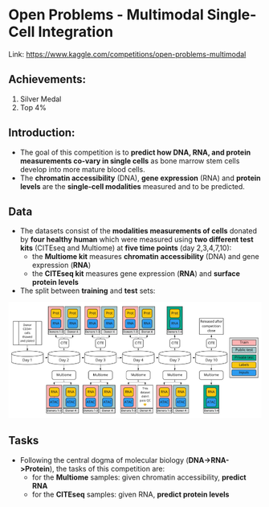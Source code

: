 # Open Problems - Multimodal Single-Cell Integration
Link: https://www.kaggle.com/competitions/open-problems-multimodal

## Achievements:
1. Silver Medal 
2. Top 4%

## Introduction:
- The goal of this competition is to **predict how DNA, RNA, and protein measurements co-vary in single cells** as bone marrow stem cells develop into more mature blood cells.
- The **chromatin accessibility** (DNA), **gene expression** (RNA) and **protein levels** are the **single-cell modalities** measured and to be predicted.

## Data
- The datasets consist of the **modalities measurements of cells** donated by **four healthy human** which were measured using **two different test kits** (CITEseq and Multiome) at **five time points** (day 2,3,4,7,10):
    - the **Multiome kit** measures **chromatin accessibility** (DNA) and gene expression (**RNA**)
    - the **CITEseq kit** measures gene expression (**RNA**) and **surface protein levels**
- The split between **training** and **test** sets:
<img src="https://github.com/ryanluoli1/Kaggle-Competitions/blob/main/Open%20Problems%20-%20Multimodal%20Single-Cell%20Integration/Images/1.png" alt="Alt text" width="600"/>

## Tasks
- Following the central dogma of molecular biology (**DNA->RNA->Protein**), the tasks of this competition are:
    - for the **Multiome** samples: given chromatin accessibility, **predict RNA**
    - for the **CITEseq** samples: given RNA, **predict protein levels**
